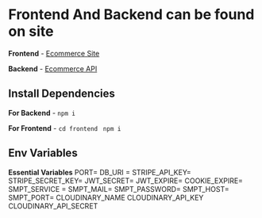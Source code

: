 # Frontend And Backend can be found on site

**Frontend** - [Ecommerce Site](harsh-ecommerce-site.netlify.app)

**Backend** - [Ecommerce API](https://e-mern-harsh.herokuapp.com/)


## Install Dependencies

**For Backend** - `npm i`

**For Frontend** - `cd frontend` ` npm i`

## Env Variables

**Essential Variables**
PORT=
DB_URI =
STRIPE_API_KEY=
STRIPE_SECRET_KEY=
JWT_SECRET=
JWT_EXPIRE=
COOKIE_EXPIRE=
SMPT_SERVICE =
SMPT_MAIL=
SMPT_PASSWORD=
SMPT_HOST=
SMPT_PORT=
CLOUDINARY_NAME
CLOUDINARY_API_KEY
CLOUDINARY_API_SECRET





